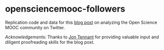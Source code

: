 # opensciencemooc-followers

Replication code and data for this [blog post](https://www.dataplanes.org/notes/2019/06/03/openscience-follower-analysis) on analyzing the Open Science MOOC community on Twitter.

*Acknowledgements:* Thanks to [Jon Tennant](http://fossilsandshit.com/) for providing valuable input and diligent proofreading skills for the blog post.
